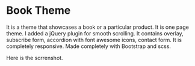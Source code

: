 # Book Theme 
It is a theme that showcases a book or a particular product. It is one page theme. I added a jQuery plugin for smooth scrolling. It contains overlay, subscribe form, accordion with font awesome icons, contact form. It is completely responsive. Made completely with Bootstrap and scss.

Here is the scrrenshot.
